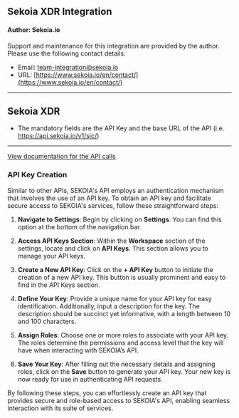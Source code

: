 ## Sekoia XDR Integration
#### Author: Sekoia.io

Support and maintenance for this integration are provided by the author. Please use the following contact details:
- Email: team-integration@sekoia.io
- URL: [https://www.sekoia.io/en/contact/](https://www.sekoia.io/en/contact/)
***

## Sekoia XDR
- The mandatory fields are the API Key and the base URL of the API (i.e. https://api.sekoia.io/v1/sic/)
---
[View documentation for the API calls](https://docs.sekoia.io/xdr/)

### API Key Creation

Similar to other APIs, SEKOIA's API employs an authentication mechanism that involves the use of an API key. To obtain an API key and facilitate secure access to SEKOIA's services, follow these straightforward steps:

1. **Navigate to Settings**: Begin by clicking on **Settings**. You can find this option at the bottom of the navigation bar.

2. **Access API Keys Section**: Within the **Workspace** section of the settings, locate and click on **API Keys**. This section allows you to manage your API keys.

3. **Create a New API Key**: Click on the **+ API Key** button to initiate the creation of a new API key. This button is usually prominent and easy to find in the API Keys section.

4. **Define Your Key**: Provide a unique name for your API key for easy identification. Additionally, input a description for the key. The description should be succinct yet informative, with a length between 10 and 100 characters.

5. **Assign Roles**: Choose one or more roles to associate with your API key. The roles determine the permissions and access level that the key will have when interacting with SEKOIA’s API.

6. **Save Your Key**: After filling out the necessary details and assigning roles, click on the **Save** button to generate your API key. Your new key is now ready for use in authenticating API requests.

By following these steps, you can effortlessly create an API key that provides secure and role-based access to SEKOIA's API, enabling seamless interaction with its suite of services.
